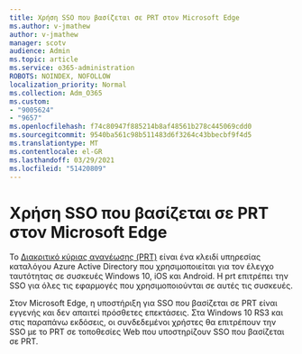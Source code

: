 ```yaml
---
title: Χρήση SSO που βασίζεται σε PRT στον Microsoft Edge
ms.author: v-jmathew
author: v-jmathew
manager: scotv
audience: Admin
ms.topic: article
ms.service: o365-administration
ROBOTS: NOINDEX, NOFOLLOW
localization_priority: Normal
ms.collection: Adm_O365
ms.custom:
- "9005624"
- "9657"
ms.openlocfilehash: f74c80947f885214b8af48561b278c445069cdd0
ms.sourcegitcommit: 9540ba561c98b511483d6f3264c43bbecbf9f4d5
ms.translationtype: MT
ms.contentlocale: el-GR
ms.lasthandoff: 03/29/2021
ms.locfileid: "51420809"
---
```

# <a name="use-prt-based-sso-in-microsoft-edge"></a>Χρήση SSO που βασίζεται σε PRT στον Microsoft Edge

Το [Διακριτικό κύριας ανανέωσης (PRT)](https://go.microsoft.com/fwlink/?linkid=2133632) είναι ένα κλειδί υπηρεσίας καταλόγου Azure Active Directory που χρησιμοποιείται για τον έλεγχο ταυτότητας σε συσκευές Windows 10, iOS και Android. Η prt επιτρέπει την SSO για όλες τις εφαρμογές που χρησιμοποιούνται σε αυτές τις συσκευές.

Στον Microsoft Edge, η υποστήριξη για SSO που βασίζεται σε PRT είναι εγγενής και δεν απαιτεί πρόσθετες επεκτάσεις. Στα Windows 10 RS3 και στις παραπάνω εκδόσεις, οι συνδεδεμένοι χρήστες θα επιτρέπουν την SSO με το PRT σε τοποθεσίες Web που υποστηρίζουν SSO που βασίζεται σε PRT.
